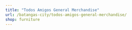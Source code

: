 ```yaml
---
title: "Todos Amigos General Merchandise"
url: /batangas-city/todos-amigos-general-merchandise/
shop: furniture
---
```

